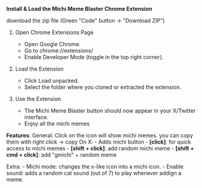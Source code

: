 **Install & Load the Michi Meme Blaster Chrome Extension**

download the zip file (Green "Code" button -> "Download ZIP")

1. Open Chrome Extensions Page
	-	Open Google Chrome.
	-	Go to chrome://extensions/
	-	Enable Developer Mode (toggle in the top right corner).


2. Load the Extension
	-	Click Load unpacked.
	-	Select the folder where you cloned or extracted the extension.

3. Use the Extension
   	-	The Michi Meme Blaster button should now appear in your X/Twitter interface.
	-	Enjoy all the michi memes


**Features**:
  General:
    Click on the icon will show michi memes. you can copy them with right click -> copy
  On X:
    - Adds michi button
      - **[click]**:  for quick access to michi memes
      - **[shift + click]**:  add random michi meme
      - **[shift + cmd + click]**: add "gmichi" + random meme
  
  Extra: 
    - Michi mode: changes the x-like icon into a michi icon.
    - Enable sound: adds a random cat sound (out of 7) to play whenever addign a meme. 
  
